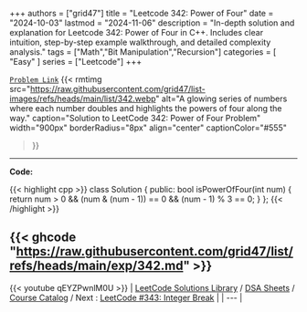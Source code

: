 
+++
authors = ["grid47"]
title = "Leetcode 342: Power of Four"
date = "2024-10-03"
lastmod = "2024-11-06"
description = "In-depth solution and explanation for Leetcode 342: Power of Four in C++. Includes clear intuition, step-by-step example walkthrough, and detailed complexity analysis."
tags = ["Math","Bit Manipulation","Recursion"]
categories = [
    "Easy"
]
series = ["Leetcode"]
+++



[`Problem Link`](https://leetcode.com/problems/power-of-four/description/)
{{< rmtimg 
    src="https://raw.githubusercontent.com/grid47/list-images/refs/heads/main/list/342.webp" 
    alt="A glowing series of numbers where each number doubles and highlights the powers of four along the way."
    caption="Solution to LeetCode 342: Power of Four Problem"
    width="900px"
    borderRadius="8px"
    align="center" 
    captionColor="#555"
>}}
---
**Code:**

{{< highlight cpp >}}
class Solution {
public:
    bool isPowerOfFour(int num) {
        return num > 0 && (num & (num - 1)) == 0 && (num - 1) % 3 == 0;
    }
};
{{< /highlight >}}

{{< ghcode "https://raw.githubusercontent.com/grid47/list/refs/heads/main/exp/342.md" >}}
---
{{< youtube qEYZPwnlM0U >}}
| [LeetCode Solutions Library](https://grid47.xyz/leetcode/) / [DSA Sheets](https://grid47.xyz/sheets/) / [Course Catalog](https://grid47.xyz/courses/) / Next : [LeetCode #343: Integer Break](https://grid47.xyz/leetcode/solution-343-integer-break/) |
| --- |
